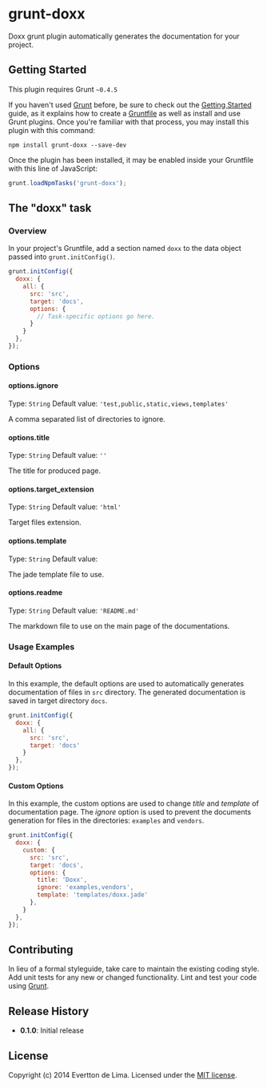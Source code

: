 # grunt-doxx

Doxx grunt plugin automatically generates the documentation for your project.

## Getting Started
This plugin requires Grunt `~0.4.5`

If you haven't used [Grunt](http://gruntjs.com/) before, be sure to check out the [Getting Started](http://gruntjs.com/getting-started) guide, as it explains how to create a [Gruntfile](http://gruntjs.com/sample-gruntfile) as well as install and use Grunt plugins. Once you're familiar with that process, you may install this plugin with this command:

```shell
npm install grunt-doxx --save-dev
```

Once the plugin has been installed, it may be enabled inside your Gruntfile with this line of JavaScript:

```js
grunt.loadNpmTasks('grunt-doxx');
```

## The "doxx" task

### Overview
In your project's Gruntfile, add a section named `doxx` to the data object passed into `grunt.initConfig()`.

```js
grunt.initConfig({
  doxx: {
    all: {
      src: 'src',
      target: 'docs',
      options: {
        // Task-specific options go here.
      }
    }
  },
});
```

### Options

#### options.ignore
Type: `String`
Default value: `'test,public,static,views,templates'`

A comma separated list of directories to ignore.

#### options.title
Type: `String`
Default value: `''`

The title for produced page.

#### options.target_extension
Type: `String`
Default value: `'html'`

Target files extension.

#### options.template
Type: `String`
Default value: ` `

The jade template file to use.

#### options.readme
Type: `String`
Default value: `'README.md'`

The markdown file to use on the main page of the documentations.

### Usage Examples

#### Default Options
In this example, the default options are used to automatically generates documentation of files in `src` directory. The generated documentation is saved in target directory `docs`.

```js
grunt.initConfig({
  doxx: {
    all: {
      src: 'src',
      target: 'docs'
    }
  },
});
```

#### Custom Options
In this example, the custom options are used to change *title* and *template* of documentation page. The *ignore* option is used to prevent the documents generation for files in the directories: `examples` and `vendors`.

```js
grunt.initConfig({
  doxx: {
    custom: {
      src: 'src',
      target: 'docs',
      options: {
        title: 'Doxx',
        ignore: 'examples,vendors',
        template: 'templates/doxx.jade'
      },
    }
  },
});
```

## Contributing
In lieu of a formal styleguide, take care to maintain the existing coding style. Add unit tests for any new or changed functionality. Lint and test your code using [Grunt](http://gruntjs.com/).

## Release History
* **0.1.0**: Initial release

## License
Copyright (c) 2014 Evertton de Lima. Licensed under the [MIT license](http://evertton.mit-license.org).
